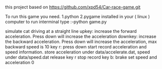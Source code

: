 this project based on https://github.com/xpd54/Car-race-game.git 

To run this game you need.
1.python
2.pygame
installed in your ( linux ) computer to run interminal type :-python game.py

simulate cat driving at a straight line
upkey: increase the forward acceleration. Press down will increase the acceleration
downkey: increase the backward acceleration. Press down will increase the acceleration, max backward speed is 10
key r: press down start record acceleration and speed information. store acceleration under data/accelerate.dat, speed under data/speed.dat
    release key r stop record 
key b: brake set speed and acceleration 0

